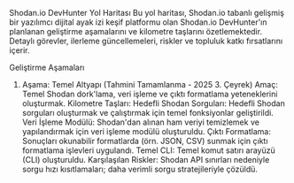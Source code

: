 Shodan.io DevHunter Yol Haritası
Bu yol haritası, Shodan.io tabanlı gelişmiş bir yazılımcı dijital ayak izi keşif platformu olan Shodan.io DevHunter'ın planlanan geliştirme aşamalarını ve kilometre taşlarını özetlemektedir. Detaylı görevler, ilerleme güncellemeleri, riskler ve topluluk katkı fırsatlarını içerir.

Geliştirme Aşamaları
1. Aşama: Temel Altyapı (Tahmini Tamamlanma - 2025 3. Çeyrek)
 Amaç: Temel Shodan dork'lama, veri işleme ve çıktı formatlama yeteneklerini oluşturmak.
 Kilometre Taşları:
  Hedefli Shodan Sorguları: Hedefli Shodan sorguları oluşturmak ve çalıştırmak için temel fonksiyonlar geliştirildi.
  Veri İşleme Modülü: Shodan'dan alınan ham veriyi temizlemek ve yapılandırmak için veri işleme modülü oluşturuldu.
  Çıktı Formatlama: Sonuçları okunabilir formatlarda (örn. JSON, CSV) sunmak için çıktı formatlama işlevleri uygulandı.
  Temel CLI: Temel komut satırı arayüzü (CLI) oluşturuldu.
Karşılaşılan Riskler: Shodan API sınırları nedeniyle sorgu hızı kısıtlamaları; daha verimli sorgu stratejileriyle çözüldü.
